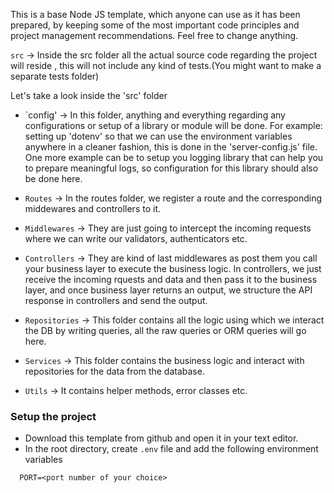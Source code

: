 This is a base Node JS template, which anyone can use as it has been prepared, by keeping some of the most important code principles and project management recommendations. Feel free to change anything.

`src` -> Inside the src folder all the actual source code regarding the project will reside , this will not include any kind of tests.(You might want to make a separate tests folder)

Let's take a look inside the 'src' folder
- `config' -> In this folder, anything and everything regarding any configurations or setup of a library or module will be done. For example: setting up 'dotenv' so that we can use the environment variables anywhere in a cleaner fashion, this is done in the 'server-config.js' file. One more example can be to setup you logging library that can help you to prepare meaningful logs, so configuration for this library should also be done here.

- `Routes` -> In the routes folder, we register a route and the corresponding middewares and controllers to it.

- `Middlewares` -> They are just going to intercept the incoming requests where we can write our validators, authenticators etc.

- `Controllers` -> They are kind of last middlewares as post them you call your business layer to execute the business logic. In controllers, we just receive the incoming rquests and data and then pass it to the business layer, and once business layer returns an output, we structure the API response in controllers and send the output.

- `Repositories` -> This folder contains all the logic using which we interact the DB by writing queries, all the raw queries or ORM queries will go here.

- `Services` ->  This folder contains the business logic and interact with repositories for the data from the database.

- `Utils` -> It contains helper methods, error classes etc.

### Setup the project
- Download this template from github and open it in your text editor.
- In the root directory, create `.env` file and add the following environment variables
```
  PORT=<port number of your choice>
```
